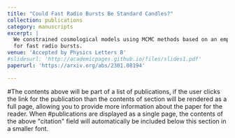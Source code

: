 ```yaml
---
title: "Could Fast Radio Bursts Be Standard Candles?"
collection: publications
category: manuscripts
excerpt: |
  We constrained cosmological models using MCMC methods based on an empirical relation
  for fast radio bursts.
venue: 'Accepted by Physics Letters B'
#slidesurl: 'http://academicpages.github.io/files/slides1.pdf'
paperurl: 'https://arxiv.org/abs/2301.08194'

---
```


#The contents above will be part of a list of publications, if the user clicks the link for the publication than the contents of section will be rendered as a full page, allowing you to provide more information about the paper for the reader. When #publications are displayed as a single page, the contents of the above "citation" field will automatically be included below this section in a smaller font.
